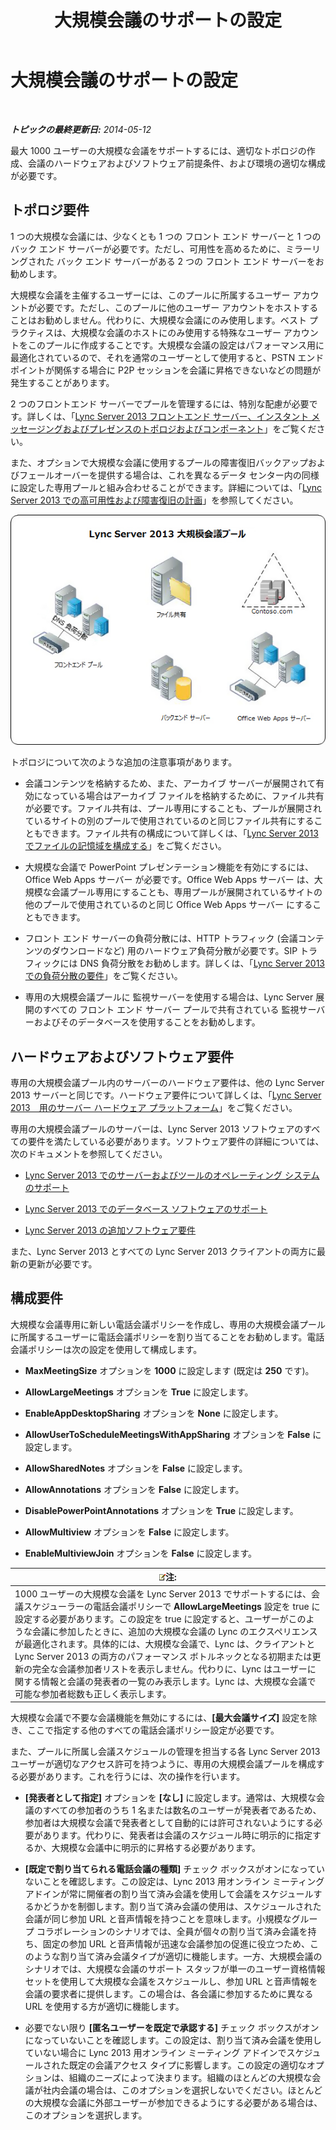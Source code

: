 ﻿---
title: 大規模会議のサポートの設定
TOCTitle: 大規模会議のサポートの設定
ms:assetid: 8e22d34b-b395-408d-9d48-8f2a3abe9513
ms:mtpsurl: https://technet.microsoft.com/ja-jp/library/JJ205074(v=OCS.15)
ms:contentKeyID: 48272794
ms.date: 07/20/2017
mtps_version: v=OCS.15
ms.translationtype: HT
---

# 大規模会議のサポートの設定

 

_**トピックの最終更新日:** 2014-05-12_

最大 1000 ユーザーの大規模な会議をサポートするには、適切なトポロジの作成、会議のハードウェアおよびソフトウェア前提条件、および環境の適切な構成が必要です。

## トポロジ要件

1 つの大規模な会議には、少なくとも 1 つの フロント エンド サーバーと 1 つの バック エンド サーバーが必要です。ただし、可用性を高めるために、ミラーリングされた バック エンド サーバーがある 2 つの フロント エンド サーバーをお勧めします。

大規模な会議を主催するユーザーには、このプールに所属するユーザー アカウントが必要です。ただし、このプールに他のユーザー アカウントをホストすることはお勧めしません。代わりに、大規模な会議にのみ使用します。ベスト プラクティスは、大規模な会議のホストにのみ使用する特殊なユーザー アカウントをこのプールに作成することです。大規模な会議の設定はパフォーマンス用に最適化されているので、それを通常のユーザーとして使用すると、PSTN エンドポイントが関係する場合に P2P セッションを会議に昇格できないなどの問題が発生することがあります。

2 つのフロントエンド サーバーでプールを管理するには、特別な配慮が必要です。詳しくは、「[Lync Server 2013 フロントエンド サーバー、インスタント メッセージングおよびプレゼンスのトポロジおよびコンポーネント](lync-server-2013-topologies-and-components-for-front-end-servers-instant-messaging-and-presence.md)」をご覧ください。

また、オプションで大規模な会議に使用するプールの障害復旧バックアップおよびフェールオーバーを提供する場合は、これを異なるデータ センター内の同様に設定した専用プールと組み合わせることができます。詳細については、「[Lync Server 2013 での高可用性および障害復旧の計画](lync-server-2013-planning-for-high-availability-and-disaster-recovery.md)」を参照してください。

![大規模な会議プールの構成](images/JJ205074.ee00e1c0-c3b2-464d-aa89-a1e877cd034d(OCS.15).jpg "大規模な会議プールの構成")

トポロジについて次のような追加の注意事項があります。

  - 会議コンテンツを格納するため、また、アーカイブ サーバーが展開されて有効になっている場合はアーカイブ ファイルを格納するために、ファイル共有が必要です。ファイル共有は、プール専用にすることも、プールが展開されているサイトの別のプールで使用されているのと同じファイル共有にすることもできます。ファイル共有の構成について詳しくは、「[Lync Server 2013 でファイルの記憶域を構成する](lync-server-2013-configure-dfs-file-storage.md)」をご覧ください。

  - 大規模な会議で PowerPoint プレゼンテーション機能を有効にするには、Office Web Apps サーバー が必要です。Office Web Apps サーバー は、大規模な会議プール専用にすることも、専用プールが展開されているサイトの他のプールで使用されているのと同じ Office Web Apps サーバー にすることもできます。

  - フロント エンド サーバーの負荷分散には、HTTP トラフィック (会議コンテンツのダウンロードなど) 用のハードウェア負荷分散が必要です。SIP トラフィックには DNS 負荷分散をお勧めします。詳しくは、「[Lync Server 2013 での負荷分散の要件](lync-server-2013-load-balancing-requirements.md)」をご覧ください。

  - 専用の大規模会議プールに 監視サーバーを使用する場合は、Lync Server 展開のすべての フロント エンド サーバー プールで共有されている 監視サーバーおよびそのデータベースを使用することをお勧めします。

## ハードウェアおよびソフトウェア要件

専用の大規模会議プール内のサーバーのハードウェア要件は、他の Lync Server 2013 サーバーと同じです。ハードウェア要件について詳しくは、「[Lync Server 2013　用のサーバー ハードウェア プラットフォーム](lync-server-2013-server-hardware-platforms.md)」をご覧ください。

専用の大規模会議プールのサーバーは、Lync Server 2013 ソフトウェアのすべての要件を満たしている必要があります。ソフトウェア要件の詳細については、次のドキュメントを参照してください。

  - [Lync Server 2013 でのサーバーおよびツールのオペレーティング システムのサポート](lync-server-2013-server-and-tools-operating-system-support.md)

  - [Lync Server 2013 でのデータベース ソフトウェアのサポート](lync-server-2013-database-software-support.md)

  - [Lync Server 2013 の追加ソフトウェア要件](lync-server-2013-additional-software-requirements.md)

また、Lync Server 2013 とすべての Lync Server 2013 クライアントの両方に最新の更新が必要です。

## 構成要件

大規模な会議専用に新しい電話会議ポリシーを作成し、専用の大規模会議プールに所属するユーザーに電話会議ポリシーを割り当てることをお勧めします。電話会議ポリシーは次の設定を使用して構成します。

  - **MaxMeetingSize** オプションを **1000** に設定します (既定は **250** です)。

  - **AllowLargeMeetings** オプションを **True** に設定します。

  - **EnableAppDesktopSharing** オプションを **None** に設定します。

  - **AllowUserToScheduleMeetingsWithAppSharing** オプションを **False** に設定します。

  - **AllowSharedNotes** オプションを **False** に設定します。

  - **AllowAnnotations** オプションを **False** に設定します。

  - **DisablePowerPointAnnotations** オプションを **True** に設定します。

  - **AllowMultiview** オプションを **False** に設定します。

  - **EnableMultiviewJoin** オプションを **False** に設定します。

<table>
<thead>
<tr class="header">
<th><img src="images/Gg412781.note(OCS.15).gif" title="note" alt="note" />注:</th>
</tr>
</thead>
<tbody>
<tr class="odd">
<td>1000 ユーザーの大規模な会議を Lync Server 2013 でサポートするには、会議スケジューラーの電話会議ポリシーで <strong>AllowLargeMeetings</strong> 設定を true に設定する必要があります。この設定を true に設定すると、ユーザーがこのような会議に参加したときに、追加の大規模な会議の Lync のエクスペリエンスが最適化されます。具体的には、大規模な会議で、Lync は、クライアントと Lync Server 2013 の両方のパフォーマンス ボトルネックとなる初期または更新の完全な会議参加者リストを表示しません。代わりに、Lync はユーザーに関する情報と会議の発表者の一覧のみ表示します。Lync は、大規模な会議で可能な参加者総数も正しく表示します。</td>
</tr>
</tbody>
</table>


大規模な会議で不要な会議機能を無効にするには、**\[最大会議サイズ\]** 設定を除き、ここで指定する他のすべての電話会議ポリシー設定が必要です。

また、プールに所属し会議スケジュールの管理を担当する各 Lync Server 2013 ユーザーが適切なアクセス許可を持つように、専用の大規模会議プールを構成する必要があります。これを行うには、次の操作を行います。

  - **\[発表者として指定\]** オプションを **\[なし\]** に設定します。通常は、大規模な会議のすべての参加者のうち 1 名または数名のユーザーが発表者であるため、参加者は大規模な会議で発表者として自動的には許可されないようにする必要があります。代わりに、発表者は会議のスケジュール時に明示的に指定するか、大規模な会議中に明示的に昇格する必要があります。

  - **\[既定で割り当てられる電話会議の種類\]** チェック ボックスがオンになっていないことを確認します。この設定は、Lync 2013 用オンライン ミーティング アドインが常に開催者の割り当て済み会議を使用して会議をスケジュールするかどうかを制御します。割り当て済み会議の使用は、スケジュールされた会議が同じ参加 URL と音声情報を持つことを意味します。小規模なグループ コラボレーションのシナリオでは、全員が個々の割り当て済み会議を持ち、固定の参加 URL と音声情報が迅速な会議参加の促進に役立つため、このような割り当て済み会議タイプが適切に機能します。一方、大規模会議のシナリオでは、大規模な会議のサポート スタッフが単一のユーザー資格情報セットを使用して大規模な会議をスケジュールし、参加 URL と音声情報を会議の要求者に提供します。この場合は、各会議に参加するために異なる URL を使用する方が適切に機能します。

  - 必要でない限り **\[匿名ユーザーを既定で承認する\]** チェック ボックスがオンになっていないことを確認します。この設定は、割り当て済み会議を使用していない場合に Lync 2013 用オンライン ミーティング アドインでスケジュールされた既定の会議アクセス タイプに影響します。この設定の適切なオプションは、組織のニーズによって決まります。組織のほとんどの大規模な会議が社内会議の場合は、このオプションを選択しないでください。ほとんどの大規模な会議に外部ユーザーが参加できるようにする必要がある場合は、このオプションを選択します。

